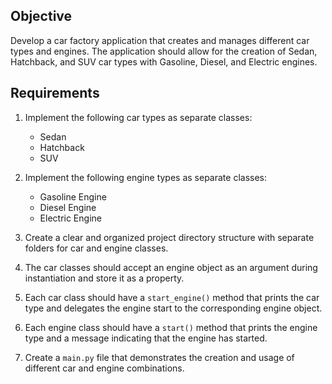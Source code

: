 ## Objective

Develop a car factory application that creates and manages different car types and engines. The application should allow for the creation of Sedan, Hatchback, and SUV car types with Gasoline, Diesel, and Electric engines.

## Requirements

1. Implement the following car types as separate classes:
    * Sedan
    * Hatchback
    * SUV

2. Implement the following engine types as separate classes:
    * Gasoline Engine
    * Diesel Engine
    * Electric Engine

3. Create a clear and organized project directory structure with separate folders for car and engine classes.

4. The car classes should accept an engine object as an argument during instantiation and store it as a property.

5. Each car class should have a `start_engine()` method that prints the car type and delegates the engine start to the corresponding engine object.

6. Each engine class should have a `start()` method that prints the engine type and a message indicating that the engine has started.

7. Create a `main.py` file that demonstrates the creation and usage of different car and engine combinations.